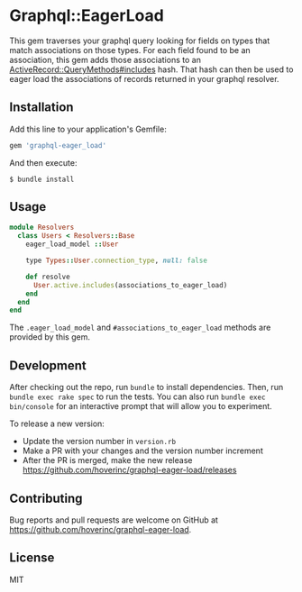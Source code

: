 # Graphql::EagerLoad

This gem traverses your graphql query looking for fields on types that match
associations on those types. For each field found to be an association, this
gem adds those associations to an [ActiveRecord::QueryMethods#includes](https://api.rubyonrails.org/classes/ActiveRecord/QueryMethods.html#method-i-includes) hash. That hash can then be used to
eager load the associations of records returned in your graphql resolver.

## Installation

Add this line to your application's Gemfile:

```ruby
gem 'graphql-eager_load'
```

And then execute:

    $ bundle install

## Usage

```ruby
module Resolvers
  class Users < Resolvers::Base
    eager_load_model ::User

    type Types::User.connection_type, null: false

    def resolve
      User.active.includes(associations_to_eager_load)
    end
  end
end
```

The `.eager_load_model` and `#associations_to_eager_load` methods are provided by this gem.

## Development

After checking out the repo, run `bundle` to install dependencies. Then, run `bundle exec rake spec` to run the tests. You can also run `bundle exec bin/console` for an interactive prompt that will allow you to experiment.

To release a new version:

- Update the version number in `version.rb`
- Make a PR with your changes and the version number increment
- After the PR is merged, make the new release https://github.com/hoverinc/graphql-eager-load/releases

## Contributing

Bug reports and pull requests are welcome on GitHub at https://github.com/hoverinc/graphql-eager-load.


## License

MIT
